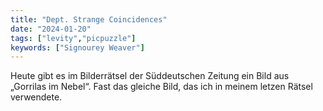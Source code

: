 ```yaml
---
title: "Dept. Strange Coincidences"
date: "2024-01-20"
tags: ["levity","picpuzzle"]
keywords: ["Signourey Weaver"]
---
```

Heute gibt es im Bilderrätsel der Süddeutschen Zeitung ein Bild aus „Gorrilas im Nebel“. Fast das gleiche Bild, das ich in meinem letzen Rätsel verwendete.